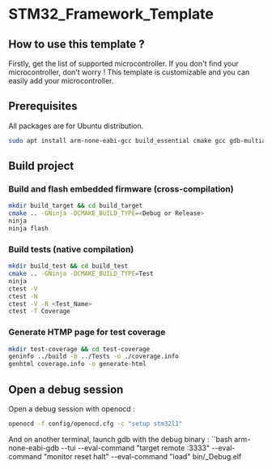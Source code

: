 # STM32_Framework_Template
## How to use this template ?
Firstly, get the list of supported microcontroller.
If you don't find your microcontroller, don't worry !
This template is customizable and you can easily add your microcontroller.
## Prerequisites
All packages are for Ubuntu distribution.
```bash
sudo apt install arm-none-eabi-gcc build_essential cmake gcc gdb-multiarch lcov ninja openocd
```
## Build project
### Build and flash embedded firmware (cross-compilation)
```bash
mkdir build_target && cd build_target
cmake .. -GNinja -DCMAKE_BUILD_TYPE=<Debug or Release>
ninja
ninja flash
```
### Build tests (native compilation)
```bash
mkdir build_test && cd build_test
cmake .. -GNinja -DCMAKE_BUILD_TYPE=Test
ninja
ctest -V
ctest -N
ctest -V -R <Test_Name>
ctest -T Coverage
```
### Generate HTMP page for test coverage
```bash
mkdir test-coverage && cd test-coverage
geninfo ../build -b ../Tests -o ./coverage.info
genhtml coverage.info -o generate-html
```
## Open a debug session
Open a debug session with openocd :
```bash
openocd -f config/openocd.cfg -c "setup stm32l1"
```
And on another terminal, launch gdb with the debug binary :
``bash
arm-none-eabi-gdb --tui --eval-command "target remote :3333" --eval-command "monitor reset halt" --eval-command "load" bin/<Your board>_Debug.elf
```